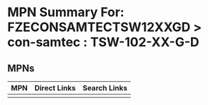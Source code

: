 



# MPN Summary For: FZECONSAMTECTSW12XXGD > con-samtec : TSW-102-XX-G-D

## MPNs
  

|MPN|Direct Links|Search Links|
| :--- | :--- | :--- |
||||

